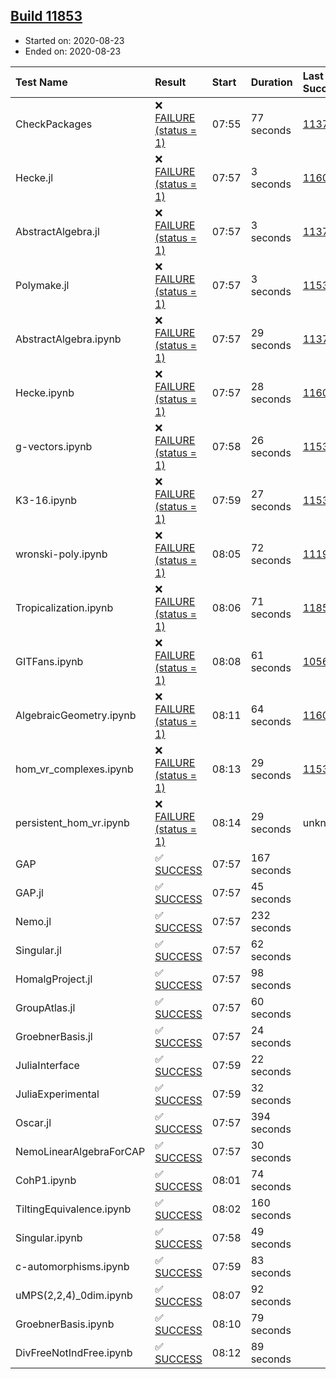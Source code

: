 ## [Build 11853](https://oscarci.mathematik.uni-kl.de/job/oscar/11853/)

* Started on: 2020-08-23
* Ended on: 2020-08-23

| Test Name    | Result | Start | Duration | Last Success | First Failure |
|:-------------|:-------|:------|:---------|:-------------|:--------------|
| CheckPackages | ❌ [FAILURE (status = 1)](https://oscarci.mathematik.uni-kl.de/job/oscar/11853/artifact/logs/build-11853/CheckPackages.log) | 07:55 | 77 seconds | [11376](https://oscarci.mathematik.uni-kl.de/job/oscar/11376/) | [11377](https://oscarci.mathematik.uni-kl.de/job/oscar/11377/) |
| Hecke.jl | ❌ [FAILURE (status = 1)](https://oscarci.mathematik.uni-kl.de/job/oscar/11853/artifact/logs/build-11853/Hecke.jl.log) | 07:57 | 3 seconds | [11602](https://oscarci.mathematik.uni-kl.de/job/oscar/11602/) | [11603](https://oscarci.mathematik.uni-kl.de/job/oscar/11603/) |
| AbstractAlgebra.jl | ❌ [FAILURE (status = 1)](https://oscarci.mathematik.uni-kl.de/job/oscar/11853/artifact/logs/build-11853/AbstractAlgebra.jl.log) | 07:57 | 3 seconds | [11376](https://oscarci.mathematik.uni-kl.de/job/oscar/11376/) | [11377](https://oscarci.mathematik.uni-kl.de/job/oscar/11377/) |
| Polymake.jl | ❌ [FAILURE (status = 1)](https://oscarci.mathematik.uni-kl.de/job/oscar/11853/artifact/logs/build-11853/Polymake.jl.log) | 07:57 | 3 seconds | [11532](https://oscarci.mathematik.uni-kl.de/job/oscar/11532/) | [11533](https://oscarci.mathematik.uni-kl.de/job/oscar/11533/) |
| AbstractAlgebra.ipynb | ❌ [FAILURE (status = 1)](https://oscarci.mathematik.uni-kl.de/job/oscar/11853/artifact/logs/build-11853/AbstractAlgebra.ipynb.log) | 07:57 | 29 seconds | [11376](https://oscarci.mathematik.uni-kl.de/job/oscar/11376/) | [11377](https://oscarci.mathematik.uni-kl.de/job/oscar/11377/) |
| Hecke.ipynb | ❌ [FAILURE (status = 1)](https://oscarci.mathematik.uni-kl.de/job/oscar/11853/artifact/logs/build-11853/Hecke.ipynb.log) | 07:57 | 28 seconds | [11602](https://oscarci.mathematik.uni-kl.de/job/oscar/11602/) | [11603](https://oscarci.mathematik.uni-kl.de/job/oscar/11603/) |
| g-vectors.ipynb | ❌ [FAILURE (status = 1)](https://oscarci.mathematik.uni-kl.de/job/oscar/11853/artifact/logs/build-11853/g-vectors.ipynb.log) | 07:58 | 26 seconds | [11532](https://oscarci.mathematik.uni-kl.de/job/oscar/11532/) | [11533](https://oscarci.mathematik.uni-kl.de/job/oscar/11533/) |
| K3-16.ipynb | ❌ [FAILURE (status = 1)](https://oscarci.mathematik.uni-kl.de/job/oscar/11853/artifact/logs/build-11853/K3-16.ipynb.log) | 07:59 | 27 seconds | [11532](https://oscarci.mathematik.uni-kl.de/job/oscar/11532/) | [11533](https://oscarci.mathematik.uni-kl.de/job/oscar/11533/) |
| wronski-poly.ipynb | ❌ [FAILURE (status = 1)](https://oscarci.mathematik.uni-kl.de/job/oscar/11853/artifact/logs/build-11853/wronski-poly.ipynb.log) | 08:05 | 72 seconds | [11192](https://oscarci.mathematik.uni-kl.de/job/oscar/11192/) | [11193](https://oscarci.mathematik.uni-kl.de/job/oscar/11193/) |
| Tropicalization.ipynb | ❌ [FAILURE (status = 1)](https://oscarci.mathematik.uni-kl.de/job/oscar/11853/artifact/logs/build-11853/Tropicalization.ipynb.log) | 08:06 | 71 seconds | [11852](https://oscarci.mathematik.uni-kl.de/job/oscar/11852/) | [11853](https://oscarci.mathematik.uni-kl.de/job/oscar/11853/) |
| GITFans.ipynb | ❌ [FAILURE (status = 1)](https://oscarci.mathematik.uni-kl.de/job/oscar/11853/artifact/logs/build-11853/GITFans.ipynb.log) | 08:08 | 61 seconds | [10566](https://oscarci.mathematik.uni-kl.de/job/oscar/10566/) | [10567](https://oscarci.mathematik.uni-kl.de/job/oscar/10567/) |
| AlgebraicGeometry.ipynb | ❌ [FAILURE (status = 1)](https://oscarci.mathematik.uni-kl.de/job/oscar/11853/artifact/logs/build-11853/AlgebraicGeometry.ipynb.log) | 08:11 | 64 seconds | [11602](https://oscarci.mathematik.uni-kl.de/job/oscar/11602/) | [11603](https://oscarci.mathematik.uni-kl.de/job/oscar/11603/) |
| hom_vr_complexes.ipynb | ❌ [FAILURE (status = 1)](https://oscarci.mathematik.uni-kl.de/job/oscar/11853/artifact/logs/build-11853/hom_vr_complexes.ipynb.log) | 08:13 | 29 seconds | [11532](https://oscarci.mathematik.uni-kl.de/job/oscar/11532/) | [11533](https://oscarci.mathematik.uni-kl.de/job/oscar/11533/) |
| persistent_hom_vr.ipynb | ❌ [FAILURE (status = 1)](https://oscarci.mathematik.uni-kl.de/job/oscar/11853/artifact/logs/build-11853/persistent_hom_vr.ipynb.log) | 08:14 | 29 seconds | unknown | unknown |
| GAP | ✅ [SUCCESS](https://oscarci.mathematik.uni-kl.de/job/oscar/11853/artifact/logs/build-11853/GAP.log) | 07:57 | 167 seconds |  |  |
| GAP.jl | ✅ [SUCCESS](https://oscarci.mathematik.uni-kl.de/job/oscar/11853/artifact/logs/build-11853/GAP.jl.log) | 07:57 | 45 seconds |  |  |
| Nemo.jl | ✅ [SUCCESS](https://oscarci.mathematik.uni-kl.de/job/oscar/11853/artifact/logs/build-11853/Nemo.jl.log) | 07:57 | 232 seconds |  |  |
| Singular.jl | ✅ [SUCCESS](https://oscarci.mathematik.uni-kl.de/job/oscar/11853/artifact/logs/build-11853/Singular.jl.log) | 07:57 | 62 seconds |  |  |
| HomalgProject.jl | ✅ [SUCCESS](https://oscarci.mathematik.uni-kl.de/job/oscar/11853/artifact/logs/build-11853/HomalgProject.jl.log) | 07:57 | 98 seconds |  |  |
| GroupAtlas.jl | ✅ [SUCCESS](https://oscarci.mathematik.uni-kl.de/job/oscar/11853/artifact/logs/build-11853/GroupAtlas.jl.log) | 07:57 | 60 seconds |  |  |
| GroebnerBasis.jl | ✅ [SUCCESS](https://oscarci.mathematik.uni-kl.de/job/oscar/11853/artifact/logs/build-11853/GroebnerBasis.jl.log) | 07:57 | 24 seconds |  |  |
| JuliaInterface | ✅ [SUCCESS](https://oscarci.mathematik.uni-kl.de/job/oscar/11853/artifact/logs/build-11853/JuliaInterface.log) | 07:59 | 22 seconds |  |  |
| JuliaExperimental | ✅ [SUCCESS](https://oscarci.mathematik.uni-kl.de/job/oscar/11853/artifact/logs/build-11853/JuliaExperimental.log) | 07:59 | 32 seconds |  |  |
| Oscar.jl | ✅ [SUCCESS](https://oscarci.mathematik.uni-kl.de/job/oscar/11853/artifact/logs/build-11853/Oscar.jl.log) | 07:57 | 394 seconds |  |  |
| NemoLinearAlgebraForCAP | ✅ [SUCCESS](https://oscarci.mathematik.uni-kl.de/job/oscar/11853/artifact/logs/build-11853/NemoLinearAlgebraForCAP.log) | 07:57 | 30 seconds |  |  |
| CohP1.ipynb | ✅ [SUCCESS](https://oscarci.mathematik.uni-kl.de/job/oscar/11853/artifact/logs/build-11853/CohP1.ipynb.log) | 08:01 | 74 seconds |  |  |
| TiltingEquivalence.ipynb | ✅ [SUCCESS](https://oscarci.mathematik.uni-kl.de/job/oscar/11853/artifact/logs/build-11853/TiltingEquivalence.ipynb.log) | 08:02 | 160 seconds |  |  |
| Singular.ipynb | ✅ [SUCCESS](https://oscarci.mathematik.uni-kl.de/job/oscar/11853/artifact/logs/build-11853/Singular.ipynb.log) | 07:58 | 49 seconds |  |  |
| c-automorphisms.ipynb | ✅ [SUCCESS](https://oscarci.mathematik.uni-kl.de/job/oscar/11853/artifact/logs/build-11853/c-automorphisms.ipynb.log) | 07:59 | 83 seconds |  |  |
| uMPS(2,2,4)_0dim.ipynb | ✅ [SUCCESS](https://oscarci.mathematik.uni-kl.de/job/oscar/11853/artifact/logs/build-11853/uMPS-2-2-4-_0dim.ipynb.log) | 08:07 | 92 seconds |  |  |
| GroebnerBasis.ipynb | ✅ [SUCCESS](https://oscarci.mathematik.uni-kl.de/job/oscar/11853/artifact/logs/build-11853/GroebnerBasis.ipynb.log) | 08:10 | 79 seconds |  |  |
| DivFreeNotIndFree.ipynb | ✅ [SUCCESS](https://oscarci.mathematik.uni-kl.de/job/oscar/11853/artifact/logs/build-11853/DivFreeNotIndFree.ipynb.log) | 08:12 | 89 seconds |  |  |
